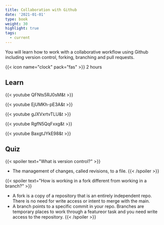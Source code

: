 ```yaml
---
title: Collaboration with Github
date: '2021-01-01'
type: book
weight: 30
highlight: true
tags:
  - current
---
```


You will learn how to work with a collaborative workflow using Github including version control, forking, branching and pull requests.

<!--more-->

{{< icon name="clock" pack="fas" >}} 2 hours

## Learn

{{< youtube QFNts5RJ0sM&t  >}}

{{< youtube EjUMKh-pE3A&t  >}}

{{< youtube gJXVxrtvTLU&t  >}}

{{< youtube RgfN5QqFxxg&t  >}}

{{< youtube BaxgtJYkE98&t >}}

## Quiz

{{< spoiler text="What is version control?" >}}
* The management of changes, called revisions, to a file.
{{< /spoiler >}}

{{< spoiler text="How is working in a fork different from working in a branch?" >}}
* A fork is a copy of a repository that is an entirely independent repo. There is no need for write access or intent to merge with the main.
* A branch points to a specific commit in your repo. Branches are temporary places to work through a featureor task and you need write access to the repository. 
{{< /spoiler >}}
